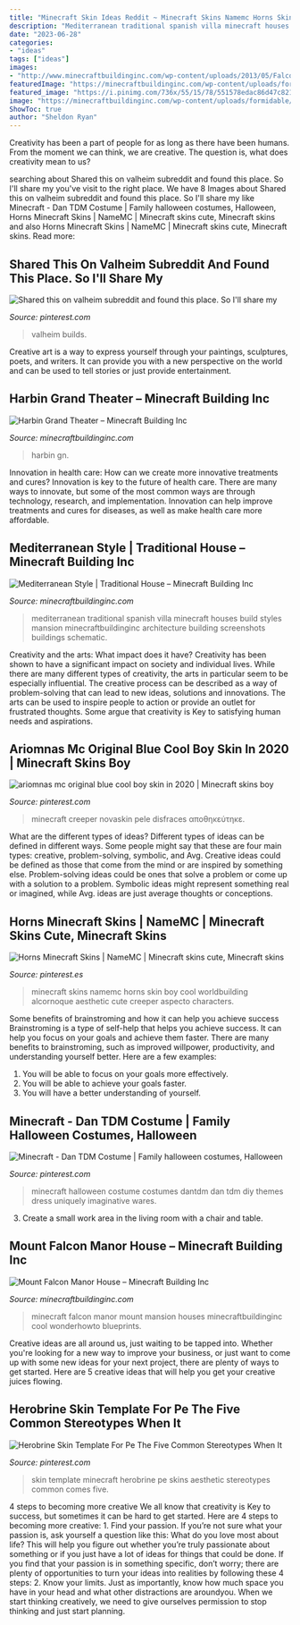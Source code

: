 ```yaml
---
title: "Minecraft Skin Ideas Reddit ~ Minecraft Skins Namemc Horns Skin Boy Cool Worldbuilding Alcornoque Aesthetic Cute Creeper Aspecto Characters"
description: "Mediterranean traditional spanish villa minecraft houses build styles mansion minecraftbuildinginc architecture building screenshots buildings schematic"
date: "2023-06-28"
categories:
- "ideas"
tags: ["ideas"]
images:
- "http://www.minecraftbuildinginc.com/wp-content/uploads/2013/05/Falcon-Manor-3.jpg"
featuredImage: "https://minecraftbuildinginc.com/wp-content/uploads/formidable/5/traditional-house-mediterranean-style-spanish-villa-Minecraft-Build-Schematic-complete-2.jpg"
featured_image: "https://i.pinimg.com/736x/55/15/78/551578edac86d47c821de9c093cd055e.jpg"
image: "https://minecraftbuildinginc.com/wp-content/uploads/formidable/5/Harbin-Grand-Theater-Post-modern-architecture-Minecraft-river-complete-build-download-8.jpg"
ShowToc: true
author: "Sheldon Ryan"
---
```



Creativity has been a part of people for as long as there have been humans. From the moment we can think, we are creative. The question is, what does creativity mean to us?

	

		
searching about Shared this on valheim subreddit and found this place. So I&#039;ll share my you've visit to the right place. We have 8 Images about Shared this on valheim subreddit and found this place. So I&#039;ll share my like Minecraft - Dan TDM Costume | Family halloween costumes, Halloween, Horns Minecraft Skins | NameMC | Minecraft skins cute, Minecraft skins and also Horns Minecraft Skins | NameMC | Minecraft skins cute, Minecraft skins. Read more:
		
    
## Shared This On Valheim Subreddit And Found This Place. So I&#039;ll Share My

<img loading=lazy src="https://i.pinimg.com/736x/4f/9e/67/4f9e67e8c32248a88cda9541ad6be668.jpg" onerror="this.onerror=null;this.src='https://tse1.mm.bing.net/th?id=OIP.Lu0oDJoQiC2C1FxgtGn2VAHaEH&amp;pid=15.1';" alt="Shared this on valheim subreddit and found this place. So I&#039;ll share my">

_Source: pinterest.com_

>valheim builds. 

	

Creative art is a way to express yourself through your paintings, sculptures, poets, and writers. It can provide you with a new perspective on the world and can be used to tell stories or just provide entertainment.

    
## Harbin Grand Theater – Minecraft Building Inc

<img loading=lazy src="https://minecraftbuildinginc.com/wp-content/uploads/formidable/5/Harbin-Grand-Theater-Post-modern-architecture-Minecraft-river-complete-build-download-8.jpg" onerror="this.onerror=null;this.src='https://tse2.mm.bing.net/th?id=OIP.WmMLSPXed1lsUvVvoVrYggHaDn&amp;pid=15.1';" alt="Harbin Grand Theater – Minecraft Building Inc">

_Source: minecraftbuildinginc.com_

>harbin gn. 

	

Innovation in health care: How can we create more innovative treatments and cures?
Innovation is key to the future of health care. There are many ways to innovate, but some of the most common ways are through technology, research, and implementation. Innovation can help improve treatments and cures for diseases, as well as make health care more affordable.

    
## Mediterranean Style | Traditional House – Minecraft Building Inc

<img loading=lazy src="https://minecraftbuildinginc.com/wp-content/uploads/formidable/5/traditional-house-mediterranean-style-spanish-villa-Minecraft-Build-Schematic-complete-2.jpg" onerror="this.onerror=null;this.src='https://tse1.mm.bing.net/th?id=OIP.oI1-rpT3rhsdwoPIavfrpAHaD6&amp;pid=15.1';" alt="Mediterranean Style | Traditional House – Minecraft Building Inc">

_Source: minecraftbuildinginc.com_

>mediterranean traditional spanish villa minecraft houses build styles mansion minecraftbuildinginc architecture building screenshots buildings schematic. 

	

Creativity and the arts: What impact does it have?
Creativity has been shown to have a significant impact on society and individual lives. While there are many different types of creativity, the arts in particular seem to be especially influential. The creative process can be described as a way of problem-solving that can lead to new ideas, solutions and innovations. The arts can be used to inspire people to action or provide an outlet for frustrated thoughts. Some argue that creativity is Key to satisfying human needs and aspirations.

    
## Ariomnas Mc Original Blue Cool Boy Skin In 2020 | Minecraft Skins Boy

<img loading=lazy src="https://i.pinimg.com/736x/c6/86/a3/c686a35d3db28650fc796eb80122e966.jpg" onerror="this.onerror=null;this.src='https://tse2.mm.bing.net/th?id=OIP.h1csq-kfA0e5OHaPF2JUgwAAAA&amp;pid=15.1';" alt="ariomnas mc original blue cool boy skin in 2020 | Minecraft skins boy">

_Source: pinterest.com_

>minecraft creeper novaskin pele disfraces αποθηκεύτηκε. 

	

What are the different types of ideas?
Different types of ideas can be defined in different ways. Some people might say that these are four main types: creative, problem-solving, symbolic, and Avg.
Creative ideas could be defined as those that come from the mind or are inspired by something else. Problem-solving ideas could be ones that solve a problem or come up with a solution to a problem. Symbolic ideas might represent something real or imagined, while Avg. ideas are just average thoughts or conceptions.

    
## Horns Minecraft Skins | NameMC | Minecraft Skins Cute, Minecraft Skins

<img loading=lazy src="https://i.pinimg.com/736x/d1/34/dc/d134dcbc48c3217441dc7d4138586cf6.jpg" onerror="this.onerror=null;this.src='https://tse4.mm.bing.net/th?id=OIP.0rDN3aWKOZyWJDW-tjI3igAAAA&amp;pid=15.1';" alt="Horns Minecraft Skins | NameMC | Minecraft skins cute, Minecraft skins">

_Source: pinterest.es_

>minecraft skins namemc horns skin boy cool worldbuilding alcornoque aesthetic cute creeper aspecto characters. 

	

Some benefits of brainstroming and how it can help you achieve success
Brainstroming is a type of self-help that helps you achieve success. It can help you focus on your goals and achieve them faster. There are many benefits to brainstroming, such as improved willpower, productivity, and understanding yourself better. Here are a few examples: 
1) You will be able to focus on your goals more effectively.
2) You will be able to achieve your goals faster.
3) You will have a better understanding of yourself.

    
## Minecraft - Dan TDM Costume | Family Halloween Costumes, Halloween

<img loading=lazy src="https://i.pinimg.com/736x/70/f9/7b/70f97b3605898eb80088deff93ff4f38--minecraft-fall-halloween.jpg" onerror="this.onerror=null;this.src='https://tse2.mm.bing.net/th?id=OIP.3ZvQp1FOrpQgC-Q5h0aPEQHaJ3&amp;pid=15.1';" alt="Minecraft - Dan TDM Costume | Family halloween costumes, Halloween">

_Source: pinterest.com_

>minecraft halloween costume costumes dantdm dan tdm diy themes dress uniquely imaginative wares. 

	

3. Create a small work area in the living room with a chair and table. 

    
## Mount Falcon Manor House – Minecraft Building Inc

<img loading=lazy src="http://www.minecraftbuildinginc.com/wp-content/uploads/2013/05/Falcon-Manor-3.jpg" onerror="this.onerror=null;this.src='https://tse2.mm.bing.net/th?id=OIP.r_w1FYbITuxvjWbpklW8MgHaEQ&amp;pid=15.1';" alt="Mount Falcon Manor House – Minecraft Building Inc">

_Source: minecraftbuildinginc.com_

>minecraft falcon manor mount mansion houses minecraftbuildinginc cool wonderhowto blueprints. 

	

Creative ideas are all around us, just waiting to be tapped into. Whether you're looking for a new way to improve your business, or just want to come up with some new ideas for your next project, there are plenty of ways to get started. Here are 5 creative ideas that will help you get your creative juices flowing.

    
## Herobrine Skin Template For Pe The Five Common Stereotypes When It

<img loading=lazy src="https://i.pinimg.com/736x/55/15/78/551578edac86d47c821de9c093cd055e.jpg" onerror="this.onerror=null;this.src='https://tse4.mm.bing.net/th?id=OIP.hDzlWmP1X5cKZLA-OwEnzwHaDs&amp;pid=15.1';" alt="Herobrine Skin Template For Pe The Five Common Stereotypes When It">

_Source: pinterest.com_

>skin template minecraft herobrine pe skins aesthetic stereotypes common comes five. 

	

4 steps to becoming more creative
We all know that creativity is Key to success, but sometimes it can be hard to get started. Here are 4 steps to becoming more creative: 1. Find your passion. If you’re not sure what your passion is, ask yourself a question like this: What do you love most about life? This will help you figure out whether you’re truly passionate about something or if you just have a lot of ideas for things that could be done. If you find that your passion is in something specific, don’t worry; there are plenty of opportunities to turn your ideas into realities by following these 4 steps: 
2. Know your limits. Just as importantly, know how much space you have in your head and what other distractions are aroundyou. When we start thinking creatively, we need to give ourselves permission to stop thinking and just start planning.

